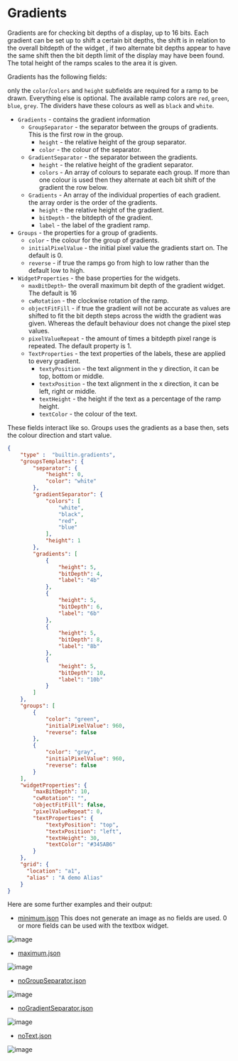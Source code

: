 # Gradients

Gradients are for checking bit depths of a display, up to 16 bits.
Each gradient can be set up to shift a certain bit depths, the
shift is in relation to the overall bitdepth of the widget
, if two alternate bit depths appear
to have the same shift then the bit depth limit of the display
may have been found. The total height of the ramps scales to the
area it is given.

Gradients has the following fields:

only the `color`/`colors` and `height` subfields are required
for a ramp to be drawn. Everything else is optional. The available 
ramp colors are `red`, `green`, `blue`, `grey`. The dividers have 
these colours as well as `black` and `white`.

- `Gradients` - contains the gradient information
  - `GroupSeparator` - the separator between the groups of gradients. This is the
first row in the group.
    - `height` - the relative height of the group separator.
    - `color` - the colour of the separator.
  - `GradientSeparator` - the separator between the gradients.
    - `height` - the relative height of the gradient separator.
    - `colors` - An array of colours to separate each group. If more than one colour
is used then they alternate at each bit shift of the gradient the row below.
  - `Gradients` - An array of the individual properties of each gradient.
the array order is the order of the gradients.
    - `height` - the relative height of the gradient.
    - `bitDepth` - the bitdepth of the gradient.
    - `label` - the label of the gradient ramp.
- `Groups` - the properties for a group of gradients.
  - `color` - the colour for the group of gradients.
  - `initialPixelValue` - the initial pixel value the gradients start on.
The default is 0.
  - `reverse` - if true the ramps go from high to low rather
than the default low to high.
- `WidgetProperties` - the base properties for the widgets.
  - `maxBitDepth`- the overall maximum bit depth of the gradient widget.
The default is 16
  - `cwRotation` - the clockwise rotation of the ramp.
  - `objectFitFill` - if true the gradient will not be accurate
as values are shifted to fit the bit depth steps across the width the
gradient was given. Whereas the default behaviour does not change the
pixel step values.
  - `pixelValueRepeat` - the amount of times a bitdepth pixel range is
repeated. The default property is 1.
  - `TextProperties` - the text properties of the labels, these are applied to every gradient.
    - `textyPosition` - the text alignment in the y direction, it can be top, bottom or middle.
    - `textxPosition` - the text alignment in the x direction, it can be left, right or middle.
    - `textHeight` - the height if the text as a percentage of the ramp height.
    - `textColor` - the colour of the text.

These fields interact like so. Groups uses the gradients as a base then, sets
the colour direction and start value.

```json
{
    "type" :  "builtin.gradients",
    "groupsTemplates": {
        "separator": {
            "height": 0,
            "color": "white"
        },
        "gradientSeparator": {
            "colors": [
                "white",
                "black",
                "red",
                "blue"
            ],
            "height": 1
        },
        "gradients": [
            {
                "height": 5,
                "bitDepth": 4,
                "label": "4b"
            },
            {
                "height": 5,
                "bitDepth": 6,
                "label": "6b"
            },
            {
                "height": 5,
                "bitDepth": 8,
                "label": "8b"
            },
            {
                "height": 5,
                "bitDepth": 10,
                "label": "10b"
            }
        ]
    },
    "groups": [
        {
            "color": "green",
            "initialPixelValue": 960,
            "reverse": false
        },
        {
            "color": "gray",
            "initialPixelValue": 960,
            "reverse": false
        }
    ],
    "widgetProperties": {
        "maxBitDepth": 10,
        "cwRotation": "",
        "objectFitFill": false,
        "pixelValueRepeat": 0,
        "textProperties": {
            "textyPosition": "top",
            "textxPosition": "left",
            "textHeight": 30,
            "textColor": "#345AB6"
        }
    },
    "grid": {
      "location": "a1",
      "alias" : "A demo Alias"
    }
}
```

Here are some further examples and their output:

- [minimum.json](../../exampleJson/builtin.gradients/minimum-example.json) This does
not generate an image as no fields are used. 0 or more fields can be used with
the textbox widget.

![image](../../exampleJson/builtin.gradients/minimum-example.png)

- [maximum.json](../../exampleJson/builtin.gradients/maximum-example.json)

![image](../../exampleJson/builtin.gradients/maximum-example.png)

- [noGroupSeparator.json](../../exampleJson/builtin.gradients/noGroupSeparator-example.json)

![image](../../exampleJson/builtin.gradients/noGroupSeparator-example.png)

- [noGradientSeparator.json](../../exampleJson/builtin.gradients/noGradientSeparator-example.json)

![image](../../exampleJson/builtin.gradients/noGradientSeparator-example.png)

- [noText.json](../../exampleJson/builtin.gradients/noText-example.json)

![image](../../exampleJson/builtin.gradients/noText-example.png)
